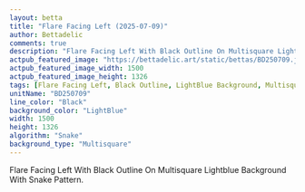 ```yaml
---
layout: betta
title: "Flare Facing Left (2025-07-09)"
author: Bettadelic
comments: true
description: "Flare Facing Left With Black Outline On Multisquare Lightblue Background With Snake Pattern."
actpub_featured_image: "https://bettadelic.art/static/bettas/BD250709.jpg"
actpub_featured_image_width: 1500
actpub_featured_image_height: 1326
tags: [Flare Facing Left, Black Outline, LightBlue Background, Multisquare Background Pattern, Snake Pattern, July 2025]
unitName: "BD250709"
line_color: "Black"
background_color: "LightBlue"
width: 1500
height: 1326
algorithm: "Snake"
background_type: "Multisquare"
---
```


Flare Facing Left With Black Outline On Multisquare Lightblue Background With Snake Pattern.
